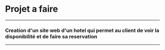 # Projet a faire
---
### Creation d'un site web d'un hotel qui permet au client de voir la disponibilité et de faire sa reservation

---
